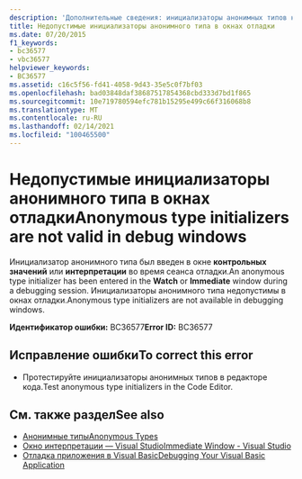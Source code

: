 ```yaml
---
description: 'Дополнительные сведения: инициализаторы анонимных типов недопустимы в окнах отладки'
title: Недопустимые инициализаторы анонимного типа в окнах отладки
ms.date: 07/20/2015
f1_keywords:
- bc36577
- vbc36577
helpviewer_keywords:
- BC36577
ms.assetid: c16c5f56-fd41-4058-9d43-35e5c0f7bf03
ms.openlocfilehash: bad03848daf38687517854368cbd333d7bd1f865
ms.sourcegitcommit: 10e719780594efc781b15295e499c66f316068b8
ms.translationtype: MT
ms.contentlocale: ru-RU
ms.lasthandoff: 02/14/2021
ms.locfileid: "100465500"
---
```

# <a name="anonymous-type-initializers-are-not-valid-in-debug-windows"></a><span data-ttu-id="76009-103">Недопустимые инициализаторы анонимного типа в окнах отладки</span><span class="sxs-lookup"><span data-stu-id="76009-103">Anonymous type initializers are not valid in debug windows</span></span>

<span data-ttu-id="76009-104">Инициализатор анонимного типа был введен в окне **контрольных значений** или **интерпретации** во время сеанса отладки.</span><span class="sxs-lookup"><span data-stu-id="76009-104">An anonymous type initializer has been entered in the **Watch** or **Immediate** window during a debugging session.</span></span> <span data-ttu-id="76009-105">Инициализаторы анонимного типа недопустимы в окнах отладки.</span><span class="sxs-lookup"><span data-stu-id="76009-105">Anonymous type initializers are not available in debugging windows.</span></span>  
  
 <span data-ttu-id="76009-106">**Идентификатор ошибки:** BC36577</span><span class="sxs-lookup"><span data-stu-id="76009-106">**Error ID:** BC36577</span></span>  
  
## <a name="to-correct-this-error"></a><span data-ttu-id="76009-107">Исправление ошибки</span><span class="sxs-lookup"><span data-stu-id="76009-107">To correct this error</span></span>  
  
- <span data-ttu-id="76009-108">Протестируйте инициализаторы анонимных типов в редакторе кода.</span><span class="sxs-lookup"><span data-stu-id="76009-108">Test anonymous type initializers in the Code Editor.</span></span>  
  
## <a name="see-also"></a><span data-ttu-id="76009-109">См. также раздел</span><span class="sxs-lookup"><span data-stu-id="76009-109">See also</span></span>

- [<span data-ttu-id="76009-110">Анонимные типы</span><span class="sxs-lookup"><span data-stu-id="76009-110">Anonymous Types</span></span>](../programming-guide/language-features/objects-and-classes/anonymous-types.md)
- [<span data-ttu-id="76009-111">Окно интерпретации — Visual Studio</span><span class="sxs-lookup"><span data-stu-id="76009-111">Immediate Window - Visual Studio</span></span>](/visualstudio/ide/reference/immediate-window)
- [<span data-ttu-id="76009-112">Отладка приложения в Visual Basic</span><span class="sxs-lookup"><span data-stu-id="76009-112">Debugging Your Visual Basic Application</span></span>](/visualstudio/debugger/debugger-basics)
